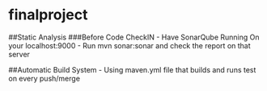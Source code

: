 # finalproject

##Static Analysis
  ###Before Code CheckIN
    - Have SonarQube Running On your localhost:9000
    - Run mvn sonar:sonar and check the report on that server

##Automatic Build System
    - Using maven.yml file that builds and runs test on every push/merge
